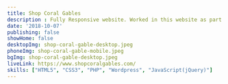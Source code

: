 ```yaml
---
title: Shop Coral Gables
description : Fully Responsive website. Worked in this website as part of a team.
date: '2018-10-07'
publishing: false
showHome: false
desktopImg: shop-coral-gable-desktop.jpeg
phoneImg: shop-coral-gable-mobile.jpeg
bgImg: shop-coral-gable-desktop.jpeg
liveLink: https://www.shopcoralgables.com/
skills: ["HTML5", "CSS3", "PHP", "Wordpress", "JavaScript(jQuery)"]
---
```

